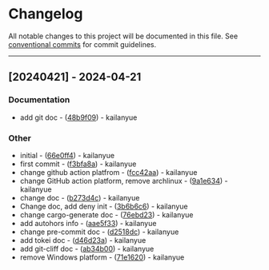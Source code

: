 # Changelog

All notable changes to this project will be documented in this file. See [conventional commits](https://www.conventionalcommits.org/) for commit guidelines.

---
## [20240421] - 2024-04-21

### Documentation

- add git doc - ([48b9f09](https://github.com/kailanyue/template/commit/48b9f09326a12c2e90e131f7b86f7cc14ea3e9bb)) - kailanyue

### Other

- initial - ([66e0ff4](https://github.com/kailanyue/template/commit/66e0ff4441769c7ebd4e662f3088b55da447c58c)) - kailanyue
- first commit - ([f3bfa8a](https://github.com/kailanyue/template/commit/f3bfa8aa7106926cd74831bae40eea320351b577)) - kailanyue
- change github action platfrom - ([fcc42aa](https://github.com/kailanyue/template/commit/fcc42aac72352e4b61100557fc3f89afa0160cbb)) - kailanyue
- change GitHub action platform, remove archlinux - ([9a1e634](https://github.com/kailanyue/template/commit/9a1e634168b2dc866e3f0e0fd4a721ee520c167e)) - kailanyue
- change doc - ([b273d4c](https://github.com/kailanyue/template/commit/b273d4c0ca084b75a773220122216903b5cb4b20)) - kailanyue
- Change doc, add deny init - ([3b6b6c6](https://github.com/kailanyue/template/commit/3b6b6c60c9d9bf10e26cf7d71830cd9aace2b443)) - kailanyue
- change cargo-generate doc - ([76ebd23](https://github.com/kailanyue/template/commit/76ebd2315428d4928db08580da049f5f8e8d58ef)) - kailanyue
- add autohors info - ([aae5f33](https://github.com/kailanyue/template/commit/aae5f331d2d9b465e21b363bed868e430463a0d5)) - kailanyue
- change pre-commit doc - ([d2518dc](https://github.com/kailanyue/template/commit/d2518dcd29a82eeec3d6108741f77e0eaf25dcfc)) - kailanyue
- add tokei doc - ([d46d23a](https://github.com/kailanyue/template/commit/d46d23a066fa9cc8f245119f71f8133c3d7253a7)) - kailanyue
- add git-cliff doc - ([ab34b00](https://github.com/kailanyue/template/commit/ab34b00f9967688305676317c6bb6831fa00655a)) - kailanyue
- remove Windows platform - ([71e1620](https://github.com/kailanyue/template/commit/71e16203a29559f5858417e2a451ec5e916008b6)) - kailanyue

<!-- generated by git-cliff -->
